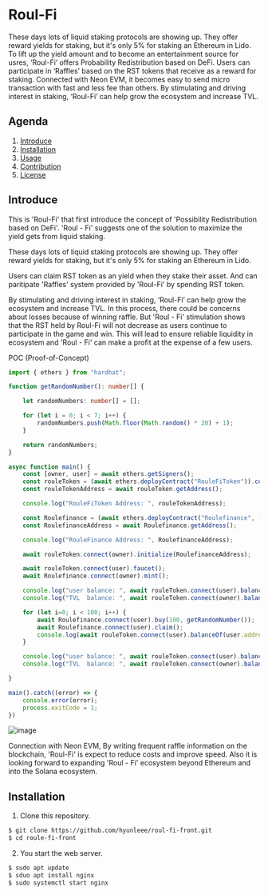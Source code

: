 # Roul-Fi

These days lots of liquid staking protocols are showing up. They offer reward yields for staking, but it's only 5% for staking an Ethereum in Lido. To lift up the yield amount and to become an entertainment source for usres, ‘Roul-Fi’ offers Probability Redistribution based on DeFi. Users can participate in ‘Raffles’ based on the RST tokens that receive as a reward for staking. Connected with Neon EVM, it becomes easy to send micro transaction with fast and less fee than others. By stimulating and driving interest in staking, ‘Roul-Fi’ can help grow the ecosystem and increase TVL.

## Agenda

1. [Introduce](#introduce)
2. [Installation](#installation)
3. [Usage](#usage)
4. [Contribution](#contribution)
5. [License](#license)

## Introduce

This is 'Roul-Fi' that first introduce the concept of 'Possibility Redistribution based on DeFi'. 'Roul - Fi' suggests one of the solution to maximize the yield gets from liquid staking. 

These days lots of liquid staking protocols are showing up. They offer reward yields for staking, but it's only 5% for staking an Ethereum in Lido.

Users can claim RST token as an yield when they stake their asset. And can paritipate 'Raffles' system provided by 'Roul-Fi' by spending RST token.

By stimulating and driving interest in staking, ‘Roul-Fi’ can help grow the ecosystem and increase TVL. In this process, there could be concerns about losses because of winning raffle. But 'Roul - Fi' stimulation shows that the RST held by Roul-Fi will not decrease as users continue to participate in the game and win. This will lead to ensure reliable liquidity in ecosystem and 'Roul - Fi' can make a profit at the expense of a few users.

POC (Proof-of-Concept)
```typescript
import { ethers } from "hardhat";

function getRandomNumber(): number[] {

    let randomNumbers: number[] = [];

    for (let i = 0; i < 7; i++) {
        randomNumbers.push(Math.floor(Math.random() * 20) + 1);
    }

    return randomNumbers;
}

async function main() {
    const [owner, user] = await ethers.getSigners();
    const rouleToken = (await ethers.deployContract("RouleFiToken")).connect(owner);
    const rouleTokenAddress = await rouleToken.getAddress();

    console.log("RouleFiToken Address: ", rouleTokenAddress);

    const Roulefinance = (await ethers.deployContract("Roulefinance", [rouleTokenAddress])).connect(owner);
    const RoulefinanceAddress = await Roulefinance.getAddress();

    console.log("RouleFinance Address: ", RoulefinanceAddress);

    await rouleToken.connect(owner).initialize(RoulefinanceAddress);

    await rouleToken.connect(user).faucet();
    await Roulefinance.connect(owner).mint();

    console.log("user balance: ", await rouleToken.connect(user).balanceOf(user.address));
    console.log("TVL  balance: ", await rouleToken.connect(owner).balanceOf(RoulefinanceAddress));

    for (let i=0; i < 100; i++) {
        await Roulefinance.connect(user).buy(100, getRandomNumber());
        await Roulefinance.connect(user).claim();
        console.log(await rouleToken.connect(user).balanceOf(user.address));
    }    

    console.log("user balance: ", await rouleToken.connect(user).balanceOf(user.address));
    console.log("TVL  balance: ", await rouleToken.connect(owner).balanceOf(RoulefinanceAddress));

}

main().catch((error) => {
    console.error(error);
    process.exitCode = 1;
})
```


![image](https://github.com/hyunleee/roul-fi-front/assets/100356715/b21bea1c-1e4a-4ec8-9c47-43f543279239)

Connection with Neon EVM, By writing frequent raffle information on the blockchain, 'Roul-Fi' is expect to reduce costs and improve speed. Also it is looking forward to expanding 'Roul - Fi' ecosystem beyond Ethereum and into the Solana ecosystem.

## Installation

1. Clone this repository.

```bash
$ git clone https://github.com/hyunleee/roul-fi-front.git
$ cd roule-fi-front
```

2. You start the web server.
```bash
$ sudo apt update
$ sduo apt install nginx
$ sudo systemctl start nginx
```
